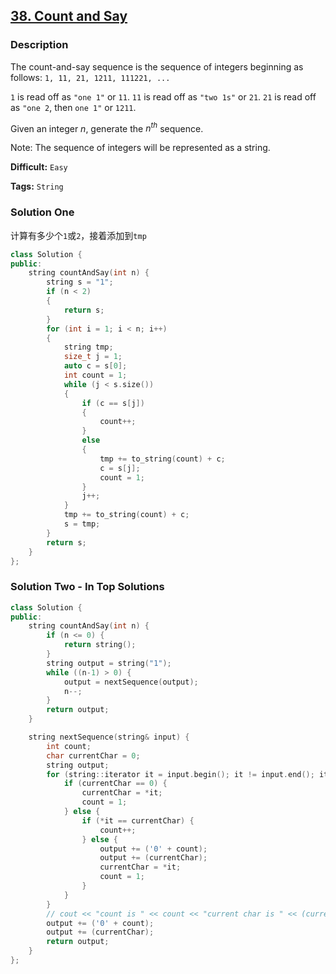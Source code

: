 ## [38. Count and Say](https://leetcode.com/problems/count-and-say/#/description)

### Description

The count-and-say sequence is the sequence of integers beginning as follows:
`1, 11, 21, 1211, 111221, ...`

`1` is read off as `"one 1"` or `11`.
`11` is read off as `"two 1s"` or `21`.
`21` is read off as `"one 2`, then `one 1"` or `1211`.

Given an integer _n_, generate the $n^{th}$ sequence.

Note: The sequence of integers will be represented as a string.

**Difficult:** `Easy`

**Tags:** `String`

### Solution One

计算有多少个`1`或`2`，接着添加到`tmp`

```c++
class Solution {
public:
    string countAndSay(int n) {
        string s = "1";
        if (n < 2)
        {
            return s;
        }
        for (int i = 1; i < n; i++)
        {
            string tmp;
            size_t j = 1;
            auto c = s[0];
            int count = 1;
            while (j < s.size())
            {
                if (c == s[j])
                {
                    count++;
                }
                else
                {
                    tmp += to_string(count) + c;
                    c = s[j];
                    count = 1;
                }
                j++;
            }
            tmp += to_string(count) + c;
            s = tmp;
        }
        return s;
    }
};
```

### Solution Two - In Top Solutions

```c++
class Solution {
public:
    string countAndSay(int n) {
        if (n <= 0) {
            return string();
        }
        string output = string("1");
        while ((n-1) > 0) {
            output = nextSequence(output);
            n--;
        }
        return output;
    }

    string nextSequence(string& input) {
        int count;
        char currentChar = 0;
        string output;
        for (string::iterator it = input.begin(); it != input.end(); it++) {
            if (currentChar == 0) {
                currentChar = *it;
                count = 1;
            } else {
                if (*it == currentChar) {
                    count++;
                } else {
                    output += ('0' + count);
                    output += (currentChar);
                    currentChar = *it;
                    count = 1;
                }
            }
        }
        // cout << "count is " << count << "current char is " << (currentChar - '0');
        output += ('0' + count);
        output += (currentChar);
        return output;
    }
};
```
